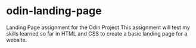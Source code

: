 # odin-landing-page
Landing Page assignment for the Odin Project
This assignment will test my skills learned so far in HTML and CSS to create a basic landing page for a website.
